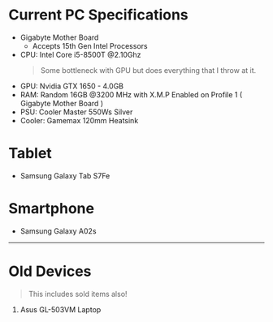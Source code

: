 # Current PC Specifications

- Gigabyte Mother Board
	- Accepts 15th Gen Intel Processors
- CPU: Intel Core i5-8500T @2.10Ghz
	>Some bottleneck with GPU but does everything that I throw at it.
- GPU: Nvidia GTX 1650 - 4.0GB
- RAM: Random 16GB @3200 MHz with X.M.P Enabled on Profile 1 ( Gigabyte Mother Board )
- PSU: Cooler Master 550Ws Silver
- Cooler: Gamemax 120mm Heatsink

# Tablet

- Samsung Galaxy Tab S7Fe

# Smartphone

- Samsung Galaxy A02s

---

# Old Devices

>This includes sold items also!

1. Asus GL-503VM Laptop
